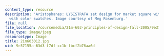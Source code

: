 ```yaml
---
content_type: resource
description: 'Aristophanes: LYSISTRATA set design for market square with house exterior,
  with color swatches. Image courtesy of Meg Rosenburg.'
file: null
file_location: /coursemedia/21m-603-principles-of-design-fall-2005/9e37155a63d3f7dfcc1bfbcf2b76aa6d_21m603012.jpg
file_type: image/jpeg
resourcetype: Image
title: 21m603012.jpg
uid: 9e37155a-63d3-f7df-cc1b-fbcf2b76aa6d
---
```


